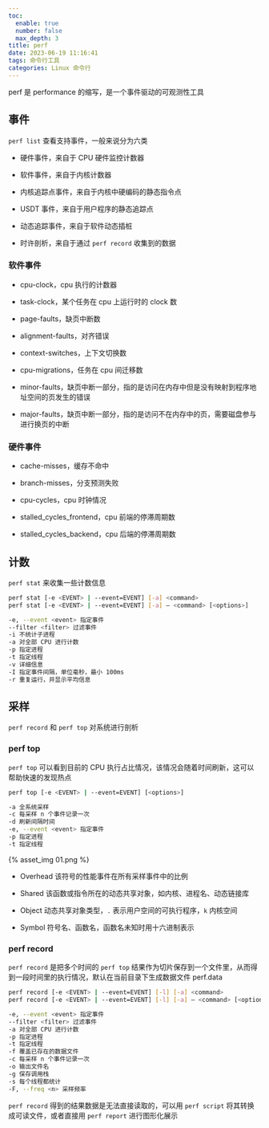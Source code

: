 ```yaml
---
toc:
  enable: true
  number: false
  max_depth: 3
title: perf
date: 2023-06-19 11:16:41
tags: 命令行工具
categories: Linux 命令行
---
```


perf 是 performance 的缩写，是一个事件驱动的可观测性工具

## 事件

`perf list` 查看支持事件，一般来说分为六类

- 硬件事件，来自于 CPU 硬件监控计数器

- 软件事件，来自于内核计数器

- 内核追踪点事件，来自于内核中硬编码的静态指令点

- USDT 事件，来自于用户程序的静态追踪点

- 动态追踪事件，来自于软件动态插桩

- 时许剖析，来自于通过 `perf record` 收集到的数据

### 软件事件

- cpu-clock，cpu 执行的计数器

- task-clock，某个任务在 cpu 上运行时的 clock 数

- page-faults，缺页中断数

- alignment-faults，对齐错误

- context-switches，上下文切换数

- cpu-migrations，任务在 cpu 间迁移数

- minor-faults，缺页中断一部分，指的是访问在内存中但是没有映射到程序地址空间的页发生的错误

- major-faults，缺页中断一部分，指的是访问不在内存中的页，需要磁盘参与进行换页的中断

### 硬件事件

- cache-misses，缓存不命中

- branch-misses，分支预测失败

- cpu-cycles，cpu 时钟情况

- stalled_cycles_frontend，cpu 前端的停滞周期数

- stalled_cycles_backend，cpu 后端的停滞周期数

## 计数

`perf stat` 来收集一些计数信息

```sh
perf stat [-e <EVENT> | --event=EVENT] [-a] <command>
perf stat [-e <EVENT> | --event=EVENT] [-a] — <command> [<options>]

-e, --event <event> 指定事件
--filter <filter> 过滤事件
-i 不统计子进程
-a 对全部 CPU 进行计数
-p 指定进程
-t 指定线程
-v 详细信息
-I 指定事件间隔，单位毫秒，最小 100ms
-r 重复运行，并显示平均信息
```

## 采样

`perf record` 和 `perf top` 对系统进行剖析

### perf top

`perf top` 可以看到目前的 CPU 执行占比情况，该情况会随着时间刷新，这可以帮助快速的发现热点

```sh
perf top [-e <EVENT> | --event=EVENT] [<options>]

-a 全系统采样
-c 每采样 n 个事件记录一次
-d 刷新间隔时间
-e, --event <event> 指定事件
-p 指定进程
-t 指定线程
```

{% asset_img 01.png %}

- Overhead 该符号的性能事件在所有采样事件中的比例

- Shared 该函数或指令所在的动态共享对象，如内核、进程名、动态链接库

- Object 动态共享对象类型，`.` 表示用户空间的可执行程序，`k` 内核空间

- Symbol 符号名、函数名，函数名未知时用十六进制表示

### perf record

`perf record` 是把多个时间的 `perf top` 结果作为切片保存到一个文件里，从而得到一段时间里的执行情况，默认在当前目录下生成数据文件 perf.data

```sh
perf record [-e <EVENT> | --event=EVENT] [-l] [-a] <command>
perf record [-e <EVENT> | --event=EVENT] [-l] [-a] — <command> [<options>]

-e, --event <event> 指定事件
--filter <filter> 过滤事件
-a 对全部 CPU 进行计数
-p 指定进程
-t 指定线程
-f 覆盖已存在的数据文件
-c 每采样 n 个事件记录一次
-o 输出文件名
-g 保存调用栈
-s 每个线程都统计
-F, --freq <n> 采样频率
```

`perf record` 得到的结果数据是无法直接读取的，可以用 `perf script` 将其转换成可读文件，或者直接用 `perf report` 进行图形化展示